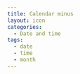 ```yaml
---
title: Calendar minus
layout: icon
categories:
  - Date and time
tags:
  - date
  - time
  - month
---
```

